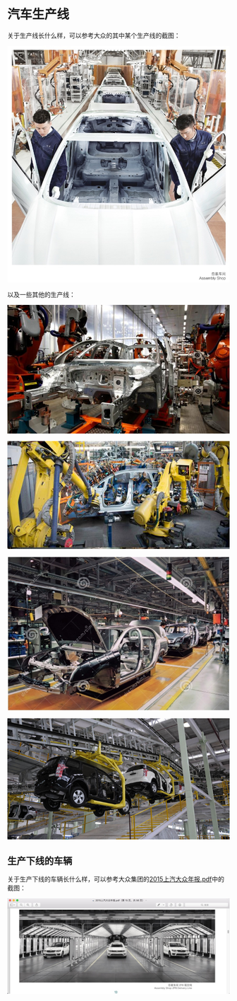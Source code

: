 # 汽车生产线

关于生产线长什么样，可以参考大众的其中某个生产线的截图：

![大众的某总装车间](../../assets/img/vw_some_assembly_shop.jpg)

以及一些其他的生产线：

![某个车身流水线-骨架](../../assets/img/auto_rickshaw_maker_assembly_line.jpg)

![汽车生产线-多个机械手臂](../../assets/img/car_assembly_line_arms.jpg)

![汽车流水线-库存](../../assets/img/car_assembly_line_stock.jpg)

![汽车流水线-悬吊](../../assets/img/india_to_manufacture_vehicles_assembly_line.jpg)

## 生产下线的车辆

关于生产下线的车辆长什么样，可以参考大众集团的[2015上汽大众年报.pdf](http://www.csvw.com/assets/pdf/years/2015.pdf.zip)中的截图：

![大众ZP8生产下线车辆](../../assets/img/vw_assembly_shop_zp8_delivery_line.jpg)

